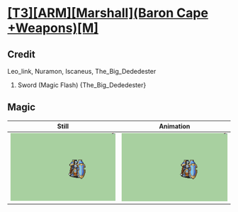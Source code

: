 # [\[T3\]\[ARM\]\[Marshall\]\(Baron Cape +Weapons\)\[M\]](../)

## Credit

Leo_link, Nuramon, Iscaneus, The_Big_Dededester

1. Sword (Magic Flash) {The_Big_Dededester}
	
## Magic

| Still | Animation |
| :---: | :-------: |
| ![Magic still](./Magic_000.png) | ![Magic animation](./Magic.gif) |
